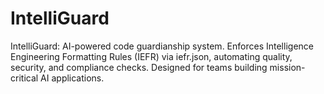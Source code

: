# IntelliGuard
IntelliGuard: AI-powered code guardianship system. Enforces Intelligence Engineering Formatting Rules (IEFR) via iefr.json, automating quality, security, and compliance checks. Designed for teams building mission-critical AI applications.
